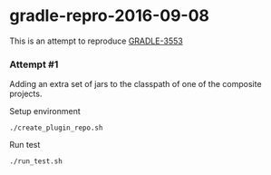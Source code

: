 # gradle-repro-2016-09-08

This is an attempt to reproduce [GRADLE-3553](https://issues.gradle.org/browse/GRADLE-3553)


### Attempt #1

Adding an extra set of jars to the classpath of one of the composite projects.

Setup environment
```
./create_plugin_repo.sh
```

Run test
```
./run_test.sh
```
 